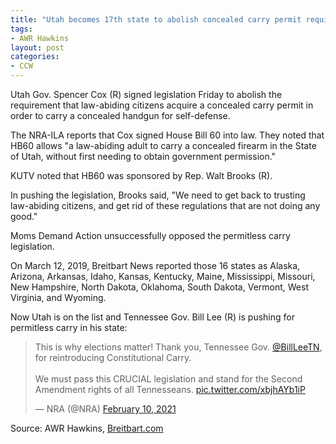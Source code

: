 ```yaml
---
title: "Utah becomes 17th state to abolish concealed carry permit requirement"
tags:
- AWR Hawkins
layout: post
categories:
- CCW
---
```


Utah Gov. Spencer Cox (R) signed legislation Friday to abolish the requirement that law-abiding citizens acquire a concealed carry permit in order to carry a concealed handgun for self-defense.

The NRA-ILA reports that Cox signed House Bill 60 into law. They noted that HB60 allows "a law-abiding adult to carry a concealed firearm in the State of Utah, without first needing to obtain government permission."

KUTV noted that HB60 was sponsored by Rep. Walt Brooks (R).

In pushing the legislation, Brooks said, "We need to get back to trusting law-abiding citizens, and get rid of these regulations that are not doing any good."

Moms Demand Action unsuccessfully opposed the permitless carry legislation.

On March 12, 2019, Breitbart News reported those 16 states as Alaska, Arizona, Arkansas, Idaho, Kansas, Kentucky, Maine, Mississippi, Missouri, New Hampshire, North Dakota, Oklahoma, South Dakota, Vermont, West Virginia, and Wyoming.

Now Utah is on the list and Tennessee Gov. Bill Lee (R) is pushing for permitless carry in his state:

<blockquote class="twitter-tweet"><p lang="en" dir="ltr">This is why elections matter! Thank you, Tennessee Gov. <a href="https://x.com/BillLeeTN">@BillLeeTN</a>, for reintroducing Constitutional Carry. <br><br>We must pass this CRUCIAL legislation and stand for the Second Amendment rights of all Tennesseans. <a href="https://t.co/xbjhAYb1iP">pic.twitter.com/xbjhAYb1iP</a></p>&mdash; NRA (@NRA) <a href="https://x.com/NRA/status/1359607865640681479">February 10, 2021</a></blockquote> <script async src="https://platform.x.com/widgets.js" charset="utf-8"></script>

Source: AWR Hawkins, [Breitbart.com](https://www.breitbart.com/politics/2021/02/12/utah-becomes-17th-state-to-abolish-concealed-carry-permit-requirement/)
